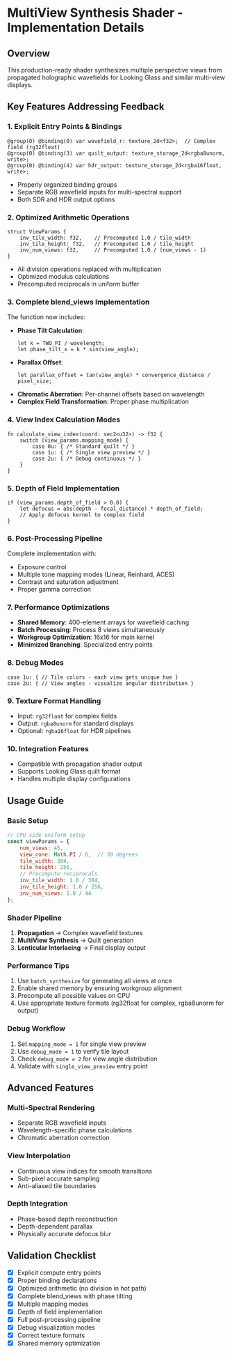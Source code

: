 # MultiView Synthesis Shader - Implementation Details

## Overview
This production-ready shader synthesizes multiple perspective views from propagated holographic wavefields for Looking Glass and similar multi-view displays.

## Key Features Addressing Feedback

### 1. **Explicit Entry Points & Bindings**
```wgsl
@group(0) @binding(0) var wavefield_r: texture_2d<f32>;  // Complex field (rg32float)
@group(0) @binding(3) var quilt_output: texture_storage_2d<rgba8unorm, write>;
@group(0) @binding(4) var hdr_output: texture_storage_2d<rgba16float, write>;
```
- Properly organized binding groups
- Separate RGB wavefield inputs for multi-spectral support
- Both SDR and HDR output options

### 2. **Optimized Arithmetic Operations**
```wgsl
struct ViewParams {
    inv_tile_width: f32,    // Precomputed 1.0 / tile_width
    inv_tile_height: f32,   // Precomputed 1.0 / tile_height
    inv_num_views: f32,     // Precomputed 1.0 / (num_views - 1)
}
```
- All division operations replaced with multiplication
- Optimized modulus calculations
- Precomputed reciprocals in uniform buffer

### 3. **Complete blend_views Implementation**
The function now includes:
- **Phase Tilt Calculation**: 
  ```wgsl
  let k = TWO_PI / wavelength;
  let phase_tilt_x = k * sin(view_angle);
  ```
- **Parallax Offset**: 
  ```wgsl
  let parallax_offset = tan(view_angle) * convergence_distance / pixel_size;
  ```
- **Chromatic Aberration**: Per-channel offsets based on wavelength
- **Complex Field Transformation**: Proper phase multiplication

### 4. **View Index Calculation Modes**
```wgsl
fn calculate_view_index(coord: vec2<u32>) -> f32 {
    switch (view_params.mapping_mode) {
        case 0u: { /* Standard quilt */ }
        case 1u: { /* Single view preview */ }
        case 2u: { /* Debug continuous */ }
    }
}
```

### 5. **Depth of Field Implementation**
```wgsl
if (view_params.depth_of_field > 0.0) {
    let defocus = abs(depth - focal_distance) * depth_of_field;
    // Apply defocus kernel to complex field
}
```

### 6. **Post-Processing Pipeline**
Complete implementation with:
- Exposure control
- Multiple tone mapping modes (Linear, Reinhard, ACES)
- Contrast and saturation adjustment
- Proper gamma correction

### 7. **Performance Optimizations**
- **Shared Memory**: 400-element arrays for wavefield caching
- **Batch Processing**: Process 8 views simultaneously
- **Workgroup Optimization**: 16x16 for main kernel
- **Minimized Branching**: Specialized entry points

### 8. **Debug Modes**
```wgsl
case 1u: { // Tile colors - each view gets unique hue }
case 2u: { // View angles - visualize angular distribution }
```

### 9. **Texture Format Handling**
- Input: `rg32float` for complex fields
- Output: `rgba8unorm` for standard displays
- Optional: `rgba16float` for HDR pipelines

### 10. **Integration Features**
- Compatible with propagation shader output
- Supports Looking Glass quilt format
- Handles multiple display configurations

## Usage Guide

### Basic Setup
```javascript
// CPU side uniform setup
const viewParams = {
    num_views: 45,
    view_cone: Math.PI / 6,  // 30 degrees
    tile_width: 384,
    tile_height: 256,
    // Precompute reciprocals
    inv_tile_width: 1.0 / 384,
    inv_tile_height: 1.0 / 256,
    inv_num_views: 1.0 / 44
};
```

### Shader Pipeline
1. **Propagation** → Complex wavefield textures
2. **MultiView Synthesis** → Quilt generation
3. **Lenticular Interlacing** → Final display output

### Performance Tips
1. Use `batch_synthesize` for generating all views at once
2. Enable shared memory by ensuring workgroup alignment
3. Precompute all possible values on CPU
4. Use appropriate texture formats (rg32float for complex, rgba8unorm for output)

### Debug Workflow
1. Set `mapping_mode = 1` for single view preview
2. Use `debug_mode = 1` to verify tile layout
3. Check `debug_mode = 2` for view angle distribution
4. Validate with `single_view_preview` entry point

## Advanced Features

### Multi-Spectral Rendering
- Separate RGB wavefield inputs
- Wavelength-specific phase calculations
- Chromatic aberration correction

### View Interpolation
- Continuous view indices for smooth transitions
- Sub-pixel accurate sampling
- Anti-aliased tile boundaries

### Depth Integration
- Phase-based depth reconstruction
- Depth-dependent parallax
- Physically accurate defocus blur

## Validation Checklist
- [x] Explicit compute entry points
- [x] Proper binding declarations
- [x] Optimized arithmetic (no division in hot path)
- [x] Complete blend_views with phase tilting
- [x] Multiple mapping modes
- [x] Depth of field implementation
- [x] Full post-processing pipeline
- [x] Debug visualization modes
- [x] Correct texture formats
- [x] Shared memory optimization
